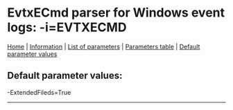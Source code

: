 # EvtxECmd parser for Windows event logs: -i=EVTXECMD

[Home](../README.MD) | [Information](evtxecmd_info.md) | [List of parameters](evtxecmd_parameters_list.md) | [Parameters table](evtxecmd_parameters_table.md) |  [Default parameter values](evtxecmd_parameters_defaults.md)

## Default parameter values:


-ExtendedFileds=True

------------------------------------------------------------

